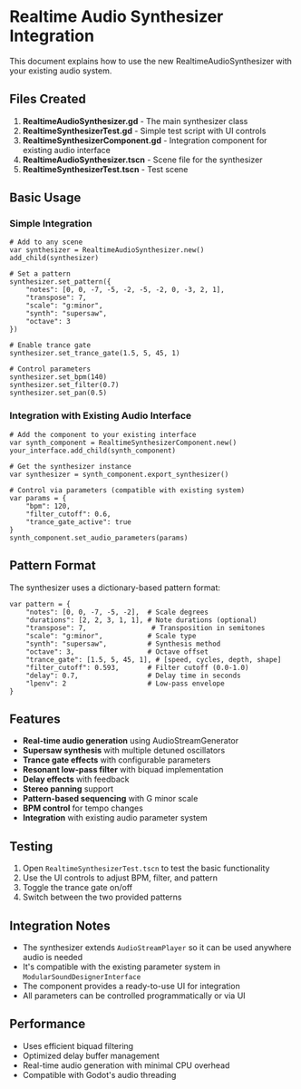 # Realtime Audio Synthesizer Integration

This document explains how to use the new RealtimeAudioSynthesizer with your existing audio system.

## Files Created

1. **RealtimeAudioSynthesizer.gd** - The main synthesizer class
2. **RealtimeSynthesizerTest.gd** - Simple test script with UI controls
3. **RealtimeSynthesizerComponent.gd** - Integration component for existing audio interface
4. **RealtimeAudioSynthesizer.tscn** - Scene file for the synthesizer
5. **RealtimeSynthesizerTest.tscn** - Test scene

## Basic Usage

### Simple Integration

```gdscript
# Add to any scene
var synthesizer = RealtimeAudioSynthesizer.new()
add_child(synthesizer)

# Set a pattern
synthesizer.set_pattern({
    "notes": [0, 0, -7, -5, -2, -5, -2, 0, -3, 2, 1],
    "transpose": 7,
    "scale": "g:minor",
    "synth": "supersaw",
    "octave": 3
})

# Enable trance gate
synthesizer.set_trance_gate(1.5, 5, 45, 1)

# Control parameters
synthesizer.set_bpm(140)
synthesizer.set_filter(0.7)
synthesizer.set_pan(0.5)
```

### Integration with Existing Audio Interface

```gdscript
# Add the component to your existing interface
var synth_component = RealtimeSynthesizerComponent.new()
your_interface.add_child(synth_component)

# Get the synthesizer instance
var synthesizer = synth_component.export_synthesizer()

# Control via parameters (compatible with existing system)
var params = {
    "bpm": 120,
    "filter_cutoff": 0.6,
    "trance_gate_active": true
}
synth_component.set_audio_parameters(params)
```

## Pattern Format

The synthesizer uses a dictionary-based pattern format:

```gdscript
var pattern = {
    "notes": [0, 0, -7, -5, -2],  # Scale degrees
    "durations": [2, 2, 3, 1, 1], # Note durations (optional)
    "transpose": 7,                # Transposition in semitones
    "scale": "g:minor",           # Scale type
    "synth": "supersaw",          # Synthesis method
    "octave": 3,                  # Octave offset
    "trance_gate": [1.5, 5, 45, 1], # [speed, cycles, depth, shape]
    "filter_cutoff": 0.593,       # Filter cutoff (0.0-1.0)
    "delay": 0.7,                 # Delay time in seconds
    "lpenv": 2                    # Low-pass envelope
}
```

## Features

- **Real-time audio generation** using AudioStreamGenerator
- **Supersaw synthesis** with multiple detuned oscillators
- **Trance gate effects** with configurable parameters
- **Resonant low-pass filter** with biquad implementation
- **Delay effects** with feedback
- **Stereo panning** support
- **Pattern-based sequencing** with G minor scale
- **BPM control** for tempo changes
- **Integration** with existing audio parameter system

## Testing

1. Open `RealtimeSynthesizerTest.tscn` to test the basic functionality
2. Use the UI controls to adjust BPM, filter, and pattern
3. Toggle the trance gate on/off
4. Switch between the two provided patterns

## Integration Notes

- The synthesizer extends `AudioStreamPlayer` so it can be used anywhere audio is needed
- It's compatible with the existing parameter system in `ModularSoundDesignerInterface`
- The component provides a ready-to-use UI for integration
- All parameters can be controlled programmatically or via UI

## Performance

- Uses efficient biquad filtering
- Optimized delay buffer management
- Real-time audio generation with minimal CPU overhead
- Compatible with Godot's audio threading





